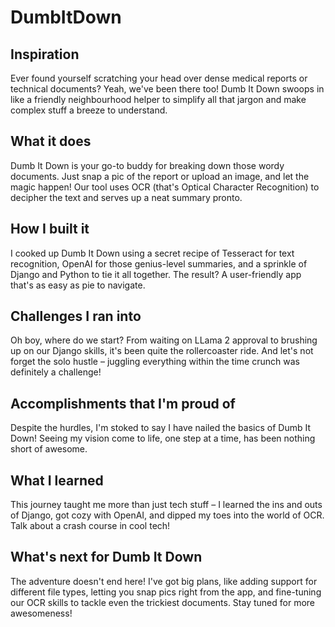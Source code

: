 # DumbItDown
## Inspiration
Ever found yourself scratching your head over dense medical reports or technical documents? Yeah, we've been there too! Dumb It Down swoops in like a friendly neighbourhood helper to simplify all that jargon and make complex stuff a breeze to understand.

## What it does
Dumb It Down is your go-to buddy for breaking down those wordy documents. Just snap a pic of the report or upload an image, and let the magic happen! Our tool uses OCR (that's Optical Character Recognition) to decipher the text and serves up a neat summary pronto.

## How I built it
I cooked up Dumb It Down using a secret recipe of Tesseract for text recognition, OpenAI for those genius-level summaries, and a sprinkle of Django and Python to tie it all together. The result? A user-friendly app that's as easy as pie to navigate.

## Challenges I ran into
Oh boy, where do we start? From waiting on LLama 2 approval to brushing up on our Django skills, it's been quite the rollercoaster ride. And let's not forget the solo hustle – juggling everything within the time crunch was definitely a challenge!

## Accomplishments that I'm proud of
Despite the hurdles, I'm stoked to say I have nailed the basics of Dumb It Down! Seeing my vision come to life, one step at a time, has been nothing short of awesome.

## What I learned
This journey taught me more than just tech stuff – I learned the ins and outs of Django, got cozy with OpenAI, and dipped my toes into the world of OCR. Talk about a crash course in cool tech!

## What's next for Dumb It Down
The adventure doesn't end here! I've got big plans, like adding support for different file types, letting you snap pics right from the app, and fine-tuning our OCR skills to tackle even the trickiest documents. Stay tuned for more awesomeness!

